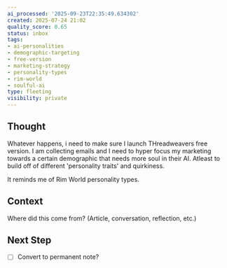 ```yaml
---
ai_processed: '2025-09-23T22:35:49.634302'
created: 2025-07-24 21:02
quality_score: 0.65
status: inbox
tags:
- ai-personalities
- demographic-targeting
- free-version
- marketing-strategy
- personality-types
- rim-world
- soulful-ai
type: fleeting
visibility: private
---
```

<!--
NOTE: This file uses a static date for validation. For new notes, use:
created: 2025-07-24 21:02
-->

## Thought  
Whatever happens, i need to make sure I launch THreadweavers free version. I am collecting emails and I need to hyper focus my marketing towards a certain demographic that needs more soul in their AI. Atleast to build off of different 'personality traits' and quirkiness.

It reminds me of Rim World personality types. 

## Context  
Where did this come from? (Article, conversation, reflection, etc.)

## Next Step  
- [ ] Convert to permanent note?
